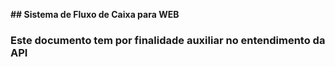 __## Sistema de Fluxo de Caixa para WEB__

### Este documento tem por finalidade auxiliar no entendimento da API